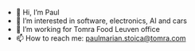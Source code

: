 - 👋 Hi, I’m Paul
- 👀 I’m interested in software, electronics, AI and cars
- 🌱 I’m working for Tomra Food Leuven office
- 📫 How to reach me: paulmarian.stoica@tomra.com

<!---
pstoica570/pstoica570 is a ✨ special ✨ repository because its `README.md` (this file) appears on your GitHub profile.
You can click the Preview link to take a look at your changes.
--->
